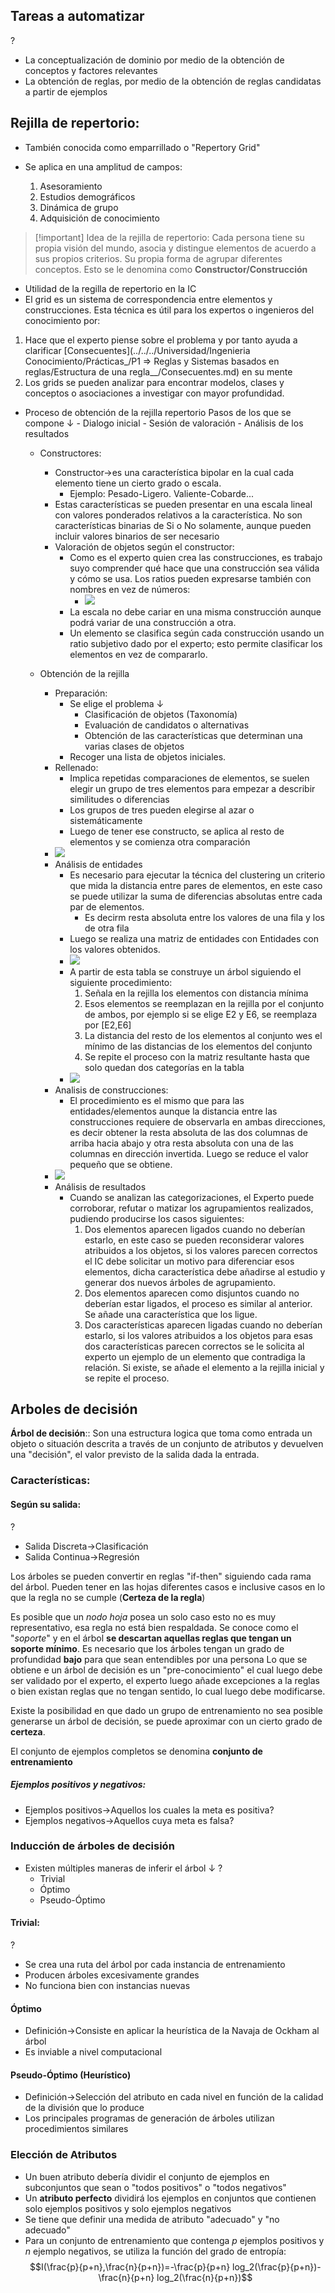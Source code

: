  
## Tareas a automatizar  
?
- La conceptualización de dominio por medio de la obtención de conceptos y factores relevantes
- La obtención de reglas, por medio de la obtención de reglas candidatas a partir de ejemplos

## Rejilla de repertorio:
- También conocida como emparrillado o "Repertory Grid"

- Se aplica en una amplitud de campos:
	1. Asesoramiento
	2. Estudios demográficos
	3. Dinámica de grupo
	4. Adquisición de conocimiento
> [!important] Idea de la rejilla de repertorio:
> Cada persona tiene su propia visión del mundo, asocia y distingue elementos de acuerdo a sus propios criterios. Su propia forma de agrupar diferentes conceptos. Esto se le denomina como **Constructor/Construcción**  


- Utilidad de la regilla de repertorio en la IC
- El grid es un sistema de correspondencia entre elementos y construcciones. Esta técnica es útil para los expertos o ingenieros del conocimiento por:
1. Hace que el experto piense sobre el problema y por tanto ayuda a clarificar [Consecuentes](../../../Universidad/Ingenieria Conocimiento/Prácticas_/P1 ⇒ Reglas y Sistemas basados en reglas/Estructura de una regla__/Consecuentes.md) en su mente 
2. Los grids se pueden analizar para encontrar modelos, clases y conceptos o asociaciones a investigar con mayor profundidad.


- Proceso de  obtención de la rejilla repertorio
		Pasos de los que se compone ↓ 
			- Dialogo inicial
			- Sesión de valoración
			- Análisis de los resultados
	- Constructores:
		- Constructor→es una característica bipolar en la cual cada elemento tiene un cierto grado o escala.
			- Ejemplo: Pesado-Ligero. Valiente-Cobarde...
		- Estas características se pueden presentar en una escala lineal con valores ponderados relativos a la característica. No son características binarias de Si o No solamente, aunque pueden incluir valores binarios de ser necesario
		- Valoración de objetos según el constructor:
			- Como es el experto quien crea las construcciones, es trabajo suyo comprender qué hace que una construcción sea válida y cómo se usa. Los ratios pueden expresarse también con nombres en vez de números:
				- ![](https://remnote-user-data.s3.amazonaws.com/wjIuk0T3Te5HzERn-7sNsnK5_t7kpQHRl7vtBQ1FMY9o9d2E0ifg5Dv5JAjmuskXwVqKaQ0iK-4W8Y--prja-PHZXpi__J6sdqA7PKyN2RAFjthvraEVxJSJrH6h1ju3.png) 
			- La escala no debe cariar en una misma construcción aunque podrá variar de una construcción a otra.
			- Un elemento se clasifica según cada construcción usando un ratio subjetivo dado por el experto; esto permite clasificar los elementos en vez de compararlo.

    - Obtención de la rejilla
        - Preparación:
            - Se elige el problema ↓ 
                - Clasificación de objetos (Taxonomía)
                - Evaluación de candidatos o alternativas
                - Obtención de las características que determinan una varias clases de objetos
            - Recoger una lista de objetos iniciales.
        - Rellenado:
            - Implica repetidas comparaciones de elementos, se suelen elegir un grupo de tres elementos para empezar a describir similitudes o diferencias
            - Los grupos de tres pueden elegirse al azar o sistemáticamente
            - Luego de tener ese constructo, se aplica al resto de elementos y se comienza otra comparación
        - ![](https://remnote-user-data.s3.amazonaws.com/32ab9c8AZ-Q_asUFe9cbVSs0R05YiSd6OGFbC_Gq0WZxkyy_C6n236O1o2SXlAUFTXUVop6WVuYP-w1RryH3TgACUWLaOcqT5sQJsEIBCVZCMPTHSbLQMyy-Umika4cC.png) 
        - Análisis de entidades
            - Es necesario para ejecutar la técnica del clustering un criterio que mida la distancia entre pares de elementos, en este caso se puede utilizar la suma de diferencias absolutas entre cada par de elementos.
                - Es decirm resta absoluta entre los valores de una fila y los de otra fila
            - Luego se realiza una matriz de entidades con Entidades con los valores obtenidos.
            - ![](https://remnote-user-data.s3.amazonaws.com/g9A69dC6I2ec92j2WUUCrqsLCqjHm_zlQJUXID9P_sCPvAUE3AHIDfQTUGFkGbICR3lun5Z7zp1ZP4R4hRn6ww0660Qc2hCZVl8U3wPeTwp8knXcsf5kO1lGzFICis75.png) 
            - A partir de esta tabla se construye un árbol siguiendo el siguiente procedimiento:
                1. Señala en la rejilla los elementos con distancia mínima
                2. Esos elementos se reemplazan en la rejilla por el conjunto de ambos, por ejemplo si se elige E2 y E6, se reemplaza por [E2,E6]
                3. La distancia del resto de los elementos al conjunto wes el mínimo de las distancias de los elementos del conjunto
                4. Se repite el proceso con la matriz resultante hasta que solo quedan dos categorías en la tabla
            - ![](https://remnote-user-data.s3.amazonaws.com/CnGFJfQPdp_lQFKDRO6fDV_m9SOIP58r29b0SzYGNS3P3K3dOT1YKk4tJryDZajp4rFxuy1UqooEjTn4z8fEKXSZra-f1gk2D152qoSiGcvsJO6KOsJkFpD6b5Yc32WH.png) 
        - Analisis de construcciones:
            - El procedimiento es el mismo que para las entidades/elementos aunque la distancia entre las construcciones requiere de observarla en ambas direcciones, es decir obtener la resta absoluta de las dos columnas de arriba hacia abajo y otra resta absoluta con una de las columnas en dirección invertida. Luego se reduce el valor pequeño que se obtiene.
        - ![](https://remnote-user-data.s3.amazonaws.com/V1el99QOCeXxxzAndMWv6PLqWlmV8JCT62i9UKPyEoNJF2kdpx-_jUq4xuZgm1qA3fE82ALz43icF6F-rgnBEMgBuHuQ5UWwZYyynLrwgm3mm8LW2s-1XYEr7NQ9ZdHG.png) 
        - Análisis de resultados
            - Cuando se analizan las categorizaciones, el Experto puede corroborar, refutar o matizar los agrupamientos realizados, pudiendo producirse los casos siguientes:
                1. Dos elementos aparecen ligados cuando no deberían estarlo, en este caso se pueden reconsiderar valores atribuidos a los objetos, si los valores parecen correctos el IC debe solicitar un motivo para diferenciar esos elementos, dicha característica debe añadirse al estudio y generar dos nuevos árboles de agrupamiento.
                2. Dos elementos aparecen como disjuntos cuando no deberían estar ligados, el proceso es similar al anterior. Se añade una característica que los ligue.
                3. Dos características aparecen ligadas cuando no deberían estarlo, si los valores atribuidos a los objetos para esas dos características parecen correctos se le solicita al experto un ejemplo de un elemento que contradiga la relación. Si existe, se añade el elemento a la rejilla inicial y se repite el proceso.
## Arboles de decisión

**Árbol de decisión**:: Son una estructura logica que toma como entrada un objeto o situación descrita a través de un conjunto de atributos y devuelven una "decisión", el valor previsto de la salida dada la entrada.

### Características:

#### Según su salida:
?
- Salida Discreta→Clasificación
- Salida Continua→Regresión

Los árboles se pueden convertir en reglas "if-then" siguiendo cada rama del árbol. Pueden tener en las hojas diferentes casos e inclusive casos en lo que la regla no se cumple (**Certeza de la regla**)

 Es posible que un *nodo hoja* posea un solo caso esto no es muy representativo, esa regla no está bien respaldada. Se conoce como el "*soporte*" y en el árbol **se descartan aquellas reglas que tengan un soporte mínimo**.
 Es necesario que los árboles tengan un grado de profundidad **bajo** para que sean entendibles por una persona Lo que se obtiene e un árbol de decisión es un "pre-conocimiento" el cual luego debe ser validado por el experto, el experto luego añade excepciones a la reglas o bien existan reglas que no tengan sentido, lo cual luego debe modificarse.

 Existe la posibilidad en que dado un grupo de entrenamiento no sea posible generarse un árbol de decisión, se puede aproximar con un cierto grado de **certeza**. 

El conjunto de ejemplos completos se denomina **conjunto de entrenamiento**

##### Ejemplos positivos y negativos:
- Ejemplos positivos→Aquellos los cuales la meta es positiva?
- Ejemplos negativos→Aquellos cuya meta es falsa?


### Inducción de árboles de decisión

- Existen múltiples maneras de inferir el árbol ↓ 
?
	- Trivial
	- Óptimo
	- Pseudo-Óptimo

#### Trivial:
?
- Se crea una ruta del árbol por cada instancia de entrenamiento
- Producen árboles excesivamente grandes
- No funciona bien con instancias nuevas

#### Óptimo
- Definición→Consiste en aplicar la heurística de la Navaja de Ockham al árbol
- Es inviable a nivel computacional

#### Pseudo-Óptimo (Heurístico)
- Definición→Selección del atributo en cada nivel en función de la calidad de la división que lo produce
- Los principales programas de generación de árboles utilizan procedimientos similares


### Elección de Atributos
- Un buen atributo debería dividir el conjunto de ejemplos en subconjuntos que sean o "todos positivos" o "todos negativos"
- Un **atributo perfecto** dividirá los ejemplos en conjuntos que contienen solo ejemplos positivos y solo ejemplos negativos
- Se tiene que definir una medida de atributo "adecuado" y "no adecuado"
- Para un conjunto de entrenamiento que contenga $p$ ejemplos positivos y $n$ ejemplo negativos, se utiliza la función del grado de entropía: $$I(\frac{p}{p+n},\frac{n}{p+n})=-\frac{p}{p+n} log_2(\frac{p}{p+n})-\frac{n}{p+n} log_2(\frac{n}{p+n})$$ 

